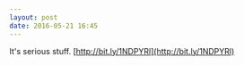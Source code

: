 ```yaml
---
layout: post
date: 2016-05-21 16:45
---
```

It's serious stuff. [http://bit.ly/1NDPYRl](http://bit.ly/1NDPYRl)
